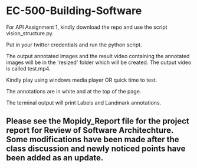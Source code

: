 # EC-500-Building-Software

For API Assignment 1, kindly download the repo and use the script vision_structure.py. 

Put in your twitter credentials and run the python script. 

The output annotated images and the result video containing the annotated images will be in the 'resized' folder which will be created. The output video is called test.mp4. 

Kindly play using windows media player OR quick time to test. 

The annotations are in white and at the top of the page. 

The terminal output will print Labels and Landmark annotations. 


## Please see the Mopidy_Report file for the project report for Review of Software Architechture. Some modifications have been made after the class discussion and newly noticed points have been added as an update.
